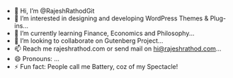 - 👋 Hi, I’m @RajeshRathodGit
- 👀 I’m interested in designing and developing WordPress Themes & Plug-ins...
- 🌱 I’m currently learning Finance, Economics and Philosophy...
- 💞️ I’m looking to collaborate on Gutenberg Project...
- 📫 Reach me rajeshrathod.com or send mail on hi@rajeshrathod.com...
- 😄 Pronouns: ...
- ⚡ Fun fact: People call me Battery, coz of my Spectacle!

<!---
RajeshRathodGit/RajeshRathodGit is a ✨ special ✨ repository because its `README.md` (this file) appears on your GitHub profile.
You can click the Preview link to take a look at your changes.
--->
